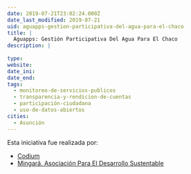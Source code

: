 ```yaml
---
date: 2019-07-21T23:02:24.000Z
date_last_modified: 2019-07-21
uid: aguapps-gestion-participativa-del-agua-para-el-chaco
title: |
  Aguapps: Gestión Participativa Del Agua Para El Chaco
description: |
  
type: 
website: 
date_ini: 
date_end: 
tags:
  - monitoreo-de-servicios-publicos
  - transparencia-y-rendicion-de-cuentas
  - participación-ciudadana
  - uso-de-datos-abiertos
cities: 
  - Asunción
---
```


Esta iniciativa fue realizada por:

- [Codium](/organizaciones/codium)
- [Mingarã. Asociación Para El Desarrollo Sustentable](/organizaciones/mingarã-asociacion-para-el-desarrollo-sustentable)
